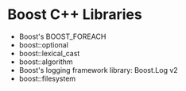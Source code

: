 Boost C++ Libraries
===================

- Boost's BOOST_FOREACH
- boost::optional
- boost::lexical_cast
- boost::algorithm
- Boost's logging framework library: Boost.Log v2
- boost::filesystem
